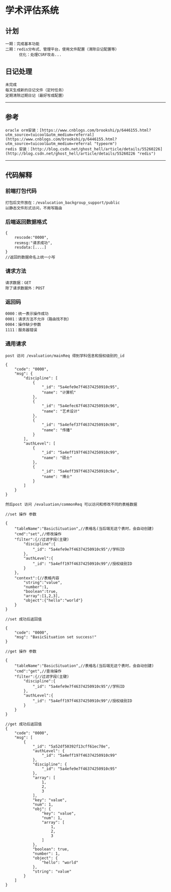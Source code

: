 # 学术评估系统

## 计划
	一期：完成基本功能
	二期：redis分布式、管理平台，使用文件配置（清除日记配置等）
		  优化：处理CSRF攻击...
 
## 日记处理
	未完成
	每天生成新的日记文件（定时任务）
	定期清除过期日记（最好写成配置）

-----
## 参考
	oracle orm安装：[https://www.cnblogs.com/brookshi/p/6446155.html?utm_source=tuicool&utm_medium=referral](https://www.cnblogs.com/brookshi/p/6446155.html?utm_source=tuicool&utm_medium=referral "typeorm")
	redis 安装：[http://blog.csdn.net/ghost_hell/article/details/55260226](http://blog.csdn.net/ghost_hell/article/details/55260226 "redis")

----
## 代码解释

### 前端打包代码
	打包后文件放在：/evalucation_backgroup_support/public
	以静态文件形式访问，不用写路由

### 后端返回数据格式
	{
		rescode:"0000",
		resmsg:"请求成功",
		resdata:[....]
	}
	//返回的数据命名上统一小写

### 请求方法
	请求数据：GET
	除了请求数据外：POST

### 返回码
	0000：统一表示操作成功
	0001：请求方法不允许（路由找不到）
	0004：操作缺少参数
	1111：服务器错误

### 通用请求

    post 访问 /evaluation/mainReq 得到学科信息和授权级别的_id

```
{
    "code": "0000",
    "msg": {
        "discipline": [
            {
                "_id": "5a4efe9e7f46374250910c95",
                "name": "计算机"
            },
            {
                "_id": "5a4efec67f46374250910c96",
                "name": "艺术设计"
            },
            {
                "_id": "5a4efef37f46374250910c98",
                "name": "传播"
            }
        ],
        "authLevel": [
            {
                "_id": "5a4eff197f46374250910c99",
                "name": "硕士"
            },
            {
                "_id": "5a4eff397f46374250910c9a",
                "name": "博士"
            }
        ]
    }
}
```	
	然后post 访问 /evaluation/commonReq 可以访问和修改不同的表格数据

```
//set 操作 参数

{
	"tableName":"BasicSituation",//表格名(当后端无这个表时，会自动创建)
	"cmd":"set",//修改操作
	"filter":{//过滤字段(主键)
		"discipline":{
			"_id": "5a4efe9e7f46374250910c95"//学科ID
		},
		"authLevel":{
			"_id": "5a4eff197f46374250910c99"//授权级别ID
		}
	},
	"context":{//表格内容
		"string":"value",
		"number":1,
		"boolean":true,
		"array":[1,2,3],
		"object":{"hello":"world"}
	}
}

//set 成功后返回值

{
    "code": "0000",
    "msg": "BasicSituation set success!"
}

//get 操作 参数

{
	"tableName":"BasicSituation",//表格名(当后端无这个表时，会自动创建)
	"cmd":"get",//查询操作
	"filter":{//过滤字段(主键)
		"discipline":{
			"_id": "5a4efe9e7f46374250910c95"//学科ID
		},
		"authLevel":{
			"_id": "5a4eff197f46374250910c99"//授权级别ID
		}
	}
}

//get 成功后返回值
{
    "code": "0000",
    "msg": [
        {
            "_id": "5a52df50392f13cff61ec78e",
            "authLevel": {
                "_id": "5a4eff197f46374250910c99"
            },
            "discipline": {
                "_id": "5a4efe9e7f46374250910c95"
            },
            "array": [
                1,
                2,
                3
            ],
            "key": "value",
            "num": 1,
            "obj": {
                "key": "value",
                "num": 1,
                "array": [
                    1,
                    2,
                    3
                ]
            },
            "boolean": true,
            "number": 1,
            "object": {
                "hello": "world"
            },
            "string": "value"
        }
    ]
}
```
	
